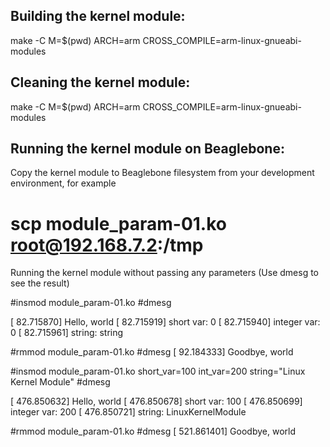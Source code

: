 Building the kernel module:
---------------------------

make -C </path-to-kernel> M=$(pwd) ARCH=arm CROSS_COMPILE=arm-linux-gnueabi- modules

Cleaning the kernel module:
---------------------------

make -C </path-to-kernel> M=$(pwd) ARCH=arm CROSS_COMPILE=arm-linux-gnueabi- modules

Running the kernel module on Beaglebone:
----------------------------------------
Copy the kernel module to Beaglebone filesystem from your development environment, for example

# scp module_param-01.ko root@192.168.7.2:/tmp

Running the kernel module without passing any parameters (Use dmesg to see the result)

#insmod module_param-01.ko
#dmesg

[   82.715870] Hello, world
[   82.715919] short var: 0
[   82.715940] integer var: 0
[   82.715961] string: string

#rmmod module_param-01.ko
#dmesg
[   92.184333] Goodbye, world

#insmod module_param-01.ko short_var=100 int_var=200 string="Linux Kernel Module"
#dmesg

[  476.850632] Hello, world
[  476.850678] short var: 100
[  476.850699] integer var: 200
[  476.850721] string: LinuxKernelModule

#rmmod module_param-01.ko
#dmesg
[  521.861401] Goodbye, world
